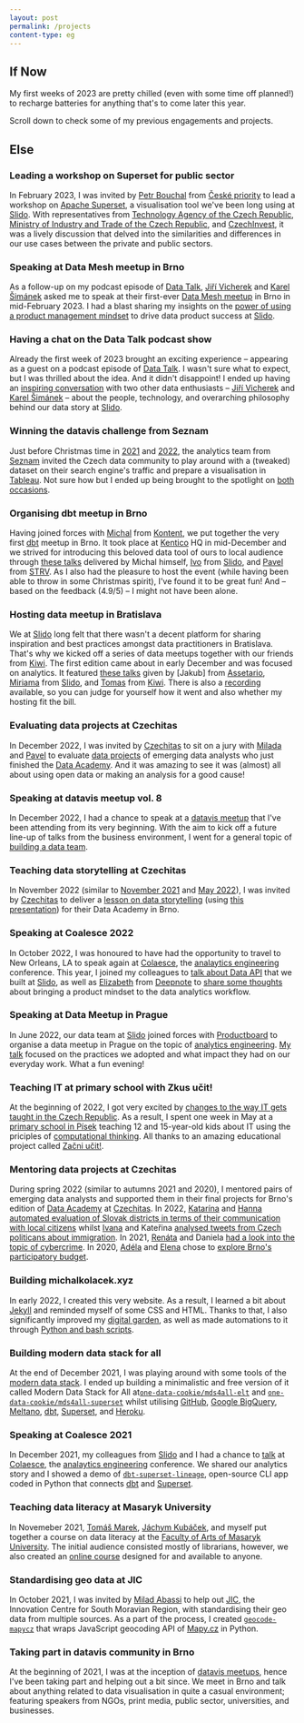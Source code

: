```yaml
---
layout: post
permalink: /projects
content-type: eg
---
```


## If Now
My first weeks of 2023 are pretty chilled (even with some time off planned!) to recharge batteries for anything that's to come later this year.

Scroll down to check some of my previous engagements and projects.

## Else

### Leading a workshop on Superset for public sector
In February 2023, I was invited by [Petr Bouchal](https://www.linkedin.com/in/petrbouchal) from [České priority](https://www.ceskepriority.cz/) to lead a workshop on [Apache Superset](https://superset.apache.org/), a visualisation tool we've been long using at [Slido](https://www.slido.com/). With representatives from [Technology Agency of the Czech Republic](https://www.tacr.cz/en/), [Ministry of Industry and Trade of the Czech Republic](https://www.mpo.cz/en/), and [CzechInvest](https://www.czechinvest.org/en), it was a lively discussion that delved into the similarities and differences in our use cases between the private and public sectors.

### Speaking at Data Mesh meetup in Brno
As a follow-up on my podcast episode of [Data Talk](https://datatalk.buzzsprout.com/), [Jiří Vicherek](https://www.linkedin.com/in/vicherek/) and [Karel Šimánek](linkedin.com/in/karelsimanek/) asked me to speak at their first-ever [Data Mesh meetup](https://www.datamesh.cz/) in Brno in mid-February 2023. I had a blast sharing my insights on the [power of using a product management mindset](https://docs.google.com/presentation/d/1x99TqWWr4KA3AeW06Yg67yCek14_PtmZKsEi5c03bKY/edit?usp=sharing) to drive data product success at [Slido](https://www.slido.com/).

### Having a chat on the Data Talk podcast show
Already the first week of 2023 brought an exciting experience – appearing as a guest on a podcast episode of [Data Talk](https://datatalk.buzzsprout.com/). I wasn't sure what to expect, but I was thrilled about the idea. And it didn't disappoint! I ended up having an [inspiring conversation](https://datatalk.buzzsprout.com/2034779/12010833-data-talk-21-michal-kolacek-slido) with two other data enthusiasts – [Jiří Vicherek](https://www.linkedin.com/in/vicherek/) and [Karel Šimánek](linkedin.com/in/karelsimanek/) – about the people, technology, and overarching philosophy behind our data story at [Slido](https://www.slido.com/).

### Winning the datavis challenge from Seznam
Just before Christmas time in [2021](https://blog.seznam.cz/2021/11/soutez-tableau-vyzva-od-analytiku-z-vyhledavani/) and [2022](https://blog.seznam.cz/2022/11/soutez-analytici-z-vyhledavani-vas-zvou-do-tableau-vyzvy/), the analytics team from [Seznam](https://www.seznam.cz/) invited the Czech data community to play around with a (tweaked) dataset on their search engine's traffic and prepare a visualisation in [Tableau](https://www.tableau.com/). Not sure how but I ended up being brought to the spotlight on [both](https://blog.seznam.cz/2022/03/5-tipu-pro-vase-vizualizace-aneb-to-nejlepsi-z-tableau-vyzvy/) [occasions](https://blog.seznam.cz/2023/02/zname-viteze-2-rocniku-vyzvy-od-analytiku/).

### Organising dbt meetup in Brno
Having joined forces with [Michal](https://www.linkedin.com/in/dubravcik) from [Kontent](https://kontent.ai/), we put together the very first [dbt](https://www.getdbt.com/) meetup in Brno. It took place at [Kentico](https://www.kentico.com/) HQ in mid-December and we strived for introducing this beloved data tool of ours to local audience through [these talks](https://docs.google.com/presentation/d/1XZS-x6uIiNbAKBOUHOGq-c8pg7Q-uYYh2FbHIMqeSus/edit?usp=sharing) delivered by Michal himself, [Ivo](https://www.linkedin.com/in/ivan-steiner) from [Slido](https://www.slido.com/), and [Pavel](https://www.linkedin.com/in/jezekpavel) from [STRV](https://www.strv.com/). As I also had the pleasure to host the event (while having been able to throw in some Christmas spirit), I've found it to be great fun! And – based on the feedback (4.9/5) – I might not have been alone.

### Hosting data meetup in Bratislava
We at [Slido](https://www.slido.com/) long felt that there wasn't a decent platform for sharing inspiration and best practices amongst data practitioners in Bratislava. That's why we kicked off a series of data meetups together with our friends from [Kiwi](https://www.kiwi.com/). The first edition came about in early December and was focused on analytics. It featured [these talks](https://docs.google.com/presentation/d/16lasZVOzDS87bCialZzpAa2Q9JS2zEbx8mEaH5euN9c/edit?usp=sharing) given by [Jakub] from [Assetario](https://www.assetario.com/), [Miriama](https://www.linkedin.com/in/miriama-k%C5%99%C3%AD%C5%BEkov%C3%A1-998731114) from [Slido](https://www.slido.com/), and [Tomas](https://www.linkedin.com/in/tomas-tremko) from [Kiwi](https://www.kiwi.com/). There is also a [recording](https://www.youtube.com/watch?v=aiY3TYQfLNU) available, so you can judge for yourself how it went and also whether my hosting fit the bill.

### Evaluating data projects at Czechitas
In December 2022, I was invited by [Czechitas](https://www.czechitas.cz/en) to sit on a jury with [Milada](https://www.linkedin.com/in/milada-sejnohova) and [Pavel](https://www.linkedin.com/in/pavel-klammert-9500046b) to evaluate [data projects](https://docs.google.com/spreadsheets/d/1bag3ntZsNyq9fi0AK2qWAF-6qQiTyrRr3dIO4FrkWJ8/edit?usp=sharing) of emerging data analysts who just finished the [Data Academy](https://www.czechitas.cz/kurzy/digitalni-akademie-data). And it was amazing to see it was (almost) all about using open data or making an analysis for a good cause!

### Speaking at datavis meetup vol. 8
In December 2022, I had a chance to speak at a [datavis meetup](https://datavismeetup.cz/) that I've been attending from its very beginning. With the aim to kick off a future line-up of talks from the business environment, I went for a general topic of [building a data team](https://docs.google.com/presentation/d/1vZcHtejtTQ7_QGLndS1ShC5O3jNxkKjjv5abtNH77M4/edit?usp=sharing).

### Teaching data storytelling at Czechitas
In November 2022 (similar to [November 2021](https://youtu.be/YoCbP-f_fEc) and [May 2022](https://youtu.be/XbPFNBdAdW0)), I was invited by [Czechitas](https://www.czechitas.cz/en) to deliver a [lesson on data storytelling](https://youtu.be/m0n4mWlg6bE) (using [this presentation](https://docs.google.com/presentation/d/17Zkeod1o1TYxVw-lFX49y0mSwqA7utFAatEMl4YsjIY/edit?usp=sharing)) for their Data Academy in Brno.

### Speaking at Coalesce 2022
In October 2022, I was honoured to have had the opportunity to travel to New Orleans, LA to speak again at [Colaesce](https://coalesce.getdbt.com/), the [analaytics engineering](https://www.getdbt.com/what-is-analytics-engineering/) conference. This year, I joined my colleagues to [talk about Data API](https://youtu.be/SIZ4b0HJbUo) that we built at [Slido](https://www.slido.com/), as well as [Elizabeth](https://www.linkedin.com/in/adlha) from [Deepnote](https://deepnote.com/) to [share some thoughts](https://youtu.be/VdiYC8LU4a0) about bringing a product mindset to the data analytics workflow.

### Speaking at Data Meetup in Prague
In June 2022, our data team at [Slido](https://www.slido.com/) joined forces with [Productboard](https://www.productboard.com/) to organise a data meetup in Prague on the topic of [analytics engineering](https://www.getdbt.com/what-is-analytics-engineering/). [My talk](https://youtu.be/x-NNLfh1jJA) focused on the practices we adopted and what impact they had on our everyday work. What a fun evening!

### Teaching IT at primary school with Zkus učit!
At the beginning of 2022, I got very excited by [changes to the way IT gets taught in the Czech Republic](https://revize.edu.cz/). As a result, I spent one week in May at a [primary school in Písek](https://www.zstylova.cz/eng/) teaching 12 and 15-year-old kids about IT using the priciples of [computational thinking](https://www.imysleni.cz/about-the-project). All thanks to an amazing educational project called [Začni učit!](https://zacniucit.cz/).

### Mentoring data projects at Czechitas
During spring 2022 (similar to autumns 2021 and 2020), I mentored pairs of emerging data analysts and supported them in their final projects for Brno's edition of [Data Academy](https://www.czechitas.cz/kurzy/digitalni-akademie-data) at [Czechitas](https://www.czechitas.cz/en). In 2022, [Katarína](https://www.linkedin.com/in/katarina-hlavacova/) and [Hanna](https://www.linkedin.com/in/hanna-de-lange-146a8b147/) [automated evaluation of Slovak districts in terms of their communication with local citizens](https://medium.com/@hanna.de.lange1991/odkaz-pre-starostu-automation-and-analysis-of-slovak-districts-evaluation-in-their-interaction-220b6058bfdc) whilst [Ivana](https://www.linkedin.com/in/ivana-benova/) and Kateřina [analysed tweets from Czech politicans about immigration](https://medium.com/@ivca.benova/anal%C3%BDza-tweet%C5%AF-poslanc%C5%AF-zam%C4%9B%C5%99en%C3%A1-na-t%C3%A9ma-uprchlictv%C3%AD-v-letech-2015-a-2022-d3306ab96b43). In 2021, [Renáta](https://www.linkedin.com/in/renata-turonova/) and Daniela [had a look into the topic of cybercrime](https://public.tableau.com/views/DAPROJEKTJakbezpenojevkyberprostoru/Dashboard1?:language=en-GB&:display_count=n&:origin=viz_share_link).
In 2020, [Adéla](https://www.linkedin.com/in/adela-procha/) and [Elena](https://www.linkedin.com/in/elena-gorokhova/) chose to [explore Brno's participatory budget](https://public.tableau.com/views/PaRo-grafy1/NavigationDB?:language=en-GB&:display_count=n&:origin=viz_share_link).

### Building michalkolacek.xyz
In early 2022, I created this very website. As a result, I learned a bit about [Jekyll](https://jekyllrb.com/) and reminded myself of some CSS and HTML. Thanks to that, I also significantly improved my [digital garden](/notes), as well as made automations to it through [Python and bash scripts](https://github.com/one-data-cookie/one-data-cookie.github.io/tree/main/utilities).

### Building modern data stack for all
At the end of December 2021, I was playing around with some tools of the [modern data stack](https://blog.getdbt.com/future-of-the-modern-data-stack/). I ended up building a minimalistic and free version of it called Modern Data Stack for All at[`one-data-cookie/mds4all-elt`](https://github.com/one-data-cookie/mds4all-elt) and [`one-data-cookie/mds4all-superset`](https://github.com/one-data-cookie/mds4all-superset) whilst utilising [GitHub](https://github.com/), [Google BigQuery](https://cloud.google.com/bigquery/), [Meltano](https://meltano.com/), [dbt](https://www.getdbt.com/), [Superset](https://superset.apache.org/), and [Heroku](https://dashboard.heroku.com/).

### Speaking at Coalesce 2021
In December 2021, my colleagues from [Slido](https://www.slido.com/) and I had a chance to [talk](https://youtu.be/YA0yqYSs9BQ) at [Colaesce](https://coalesce.getdbt.com/), the [analaytics engineering](https://www.getdbt.com/what-is-analytics-engineering/) conference. We shared our analytics story and I showed a demo of [`dbt-superset-lineage`](https://github.com/slidoapp/dbt-superset-lineage), open-source CLI app coded in Python that connects [dbt](https://www.getdbt.com/) and [Superset](https://superset.apache.org/).

### Teaching data literacy at Masaryk University
In Novemeber 2021, [Tomáš Marek](https://www.marektomas.cz/), [Jáchym Kubáček](https://www.linkedin.com/in/j%C3%A1chym-kub%C3%A1%C4%8Dek/), and myself put together a course on data literacy at the [Faculty of Arts of Masaryk University](https://www.phil.muni.cz/en). The initial audience consisted mostly of librarians, however, we also created an [online course](https://kisk.phil.muni.cz/kisk4future/datova-gramotnost) designed for and available to anyone.

### Standardising geo data at JIC
In October 2021, I was invited by [Milad Abassi](https://www.linkedin.com/in/miladabassi) to help out [JIC](https://www.jic.cz/en/), the Innovation Centre for South Moravian Region, with standardising their geo data from multiple sources. As a part of the process, I created [`geocode-mapycz`](https://github.com/one-data-cookie/geocode-mapycz) that wraps JavaScript geocoding API of [Mapy.cz](https://en.mapy.cz/) in Python.

### Taking part in datavis community in Brno
At the beginning of 2021, I was at the inception of [datavis meetups](https://datavismeetup.cz/), hence I've been taking part and helping out a bit since. We meet in Brno and talk about anything related to data visualisation in quite a casual environment; featuring speakers from NGOs, print media, public sector, universities, and businesses.
